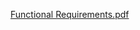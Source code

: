 [Functional Requirements.pdf](https://github.com/user-attachments/files/17084142/Functional.Requirements.pdf)
